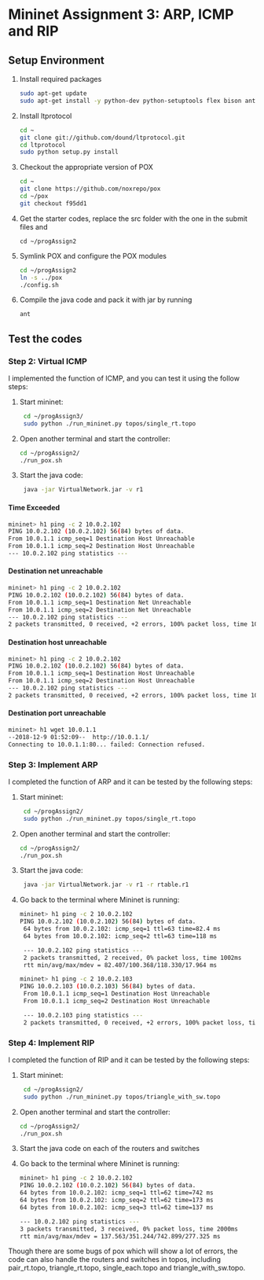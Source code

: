 # Mininet Assignment 3: ARP, ICMP and RIP

## Setup Environment
1. Install required packages
    ```bash
    sudo apt-get update
    sudo apt-get install -y python-dev python-setuptools flex bison ant openjdk-7-jdk git tmux
    ```
2. Install ltprotocol
    ```bash
    cd ~
    git clone git://github.com/dound/ltprotocol.git
    cd ltprotocol
    sudo python setup.py install
    ```
3. Checkout the appropriate version of POX
    ```bash
    cd ~
    git clone https://github.com/noxrepo/pox
    cd ~/pox
    git checkout f95dd1
    ```
4. Get the starter codes, replace the src folder with the one in the submit files and  
    ```
    cd ~/progAssign2
    ```
5. Symlink POX and configure the POX modules
    ```bash
    cd ~/progAssign2
    ln -s ../pox
    ./config.sh
    ```

6. Compile the java code and pack it with jar by running
    ```bash
    ant
    ```

## Test the codes
### Step 2: Virtual ICMP
I implemented the function of ICMP, and you can test it using the follow steps:
1. Start mininet:
   ```bash
    cd ~/progAssign3/
    sudo python ./run_mininet.py topos/single_rt.topo
   ```
2. Open another terminal and start the controller:
   ```bash
   cd ~/progAssign2/
   ./run_pox.sh
   ```

3. Start the java code:
    ```bash
     java -jar VirtualNetwork.jar -v r1
    ```
#### Time Exceeded
    
```bash
mininet> h1 ping -c 2 10.0.2.102
PING 10.0.2.102 (10.0.2.102) 56(84) bytes of data.
From 10.0.1.1 icmp_seq=1 Destination Host Unreachable
From 10.0.1.1 icmp_seq=2 Destination Host Unreachable
--- 10.0.2.102 ping statistics ---
```
#### Destination net unreachable
```bash
mininet> h1 ping -c 2 10.0.2.102
PING 10.0.2.102 (10.0.2.102) 56(84) bytes of data.
From 10.0.1.1 icmp_seq=1 Destination Net Unreachable
From 10.0.1.1 icmp_seq=2 Destination Net Unreachable
--- 10.0.2.102 ping statistics ---
2 packets transmitted, 0 received, +2 errors, 100% packet loss, time 1001ms
```
#### Destination host unreachable
```bash
mininet> h1 ping -c 2 10.0.2.102
PING 10.0.2.102 (10.0.2.102) 56(84) bytes of data.
From 10.0.1.1 icmp_seq=1 Destination Host Unreachable
From 10.0.1.1 icmp_seq=2 Destination Host Unreachable
--- 10.0.2.102 ping statistics ---
2 packets transmitted, 0 received, +2 errors, 100% packet loss, time 1001ms
```
#### Destination port unreachable
```bash
mininet> h1 wget 10.0.1.1
--2018-12-9 01:52:09--  http://10.0.1.1/
Connecting to 10.0.1.1:80... failed: Connection refused.
```

### Step 3: Implement ARP
I completed the function of ARP and it can be tested by the following steps:
1. Start mininet:
   ```bash
    cd ~/progAssign2/
    sudo python ./run_mininet.py topos/single_rt.topo
   ```
2. Open another terminal and start the controller:
   ```bash
   cd ~/progAssign2/
   ./run_pox.sh
   ```

3. Start the java code:
    ```bash
     java -jar VirtualNetwork.jar -v r1 -r rtable.r1
    ```

4. Go back to the terminal where Mininet is running:
   ```bash
   mininet> h1 ping -c 2 10.0.2.102
   PING 10.0.2.102 (10.0.2.102) 56(84) bytes of data.
    64 bytes from 10.0.2.102: icmp_seq=1 ttl=63 time=82.4 ms
    64 bytes from 10.0.2.102: icmp_seq=2 ttl=63 time=118 ms

    --- 10.0.2.102 ping statistics ---
    2 packets transmitted, 2 received, 0% packet loss, time 1002ms
    rtt min/avg/max/mdev = 82.407/100.368/118.330/17.964 ms
   ```
   ```bash
   mininet> h1 ping -c 2 10.0.2.103
   PING 10.0.2.103 (10.0.2.103) 56(84) bytes of data.
    From 10.0.1.1 icmp_seq=1 Destination Host Unreachable
    From 10.0.1.1 icmp_seq=2 Destination Host Unreachable

    --- 10.0.2.103 ping statistics ---
    2 packets transmitted, 0 received, +2 errors, 100% packet loss, time 1005ms
    ```
### Step 4: Implement RIP
I completed the function of RIP and it can be tested by the following steps:
1. Start mininet:
   ```bash
    cd ~/progAssign2/
    sudo python ./run_mininet.py topos/triangle_with_sw.topo
   ```
2. Open another terminal and start the controller:
   ```bash
   cd ~/progAssign2/
   ./run_pox.sh
   ```

3. Start the java code on each of the routers and switches

4. Go back to the terminal where Mininet is running:
    ```bash
    mininet> h1 ping -c 2 10.0.2.102
    PING 10.0.2.102 (10.0.2.102) 56(84) bytes of data.
    64 bytes from 10.0.2.102: icmp_seq=1 ttl=62 time=742 ms
    64 bytes from 10.0.2.102: icmp_seq=2 ttl=62 time=173 ms
    64 bytes from 10.0.2.102: icmp_seq=3 ttl=62 time=137 ms

    --- 10.0.2.102 ping statistics ---
    3 packets transmitted, 3 received, 0% packet loss, time 2000ms
    rtt min/avg/max/mdev = 137.563/351.244/742.899/277.325 ms
    ```
Though there are some bugs of pox which will show a lot of errors, the code can also handle the routers and switches in topos, including pair_rt.topo, triangle_rt.topo, single_each.topo and triangle_with_sw.topo.
